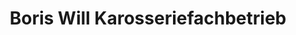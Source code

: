 ---
title: "Boris Will Karosseriefachbetrieb"
url: /sennfeld/boris-will-karosseriefachbetrieb/
shop: Autowerkstatt
---